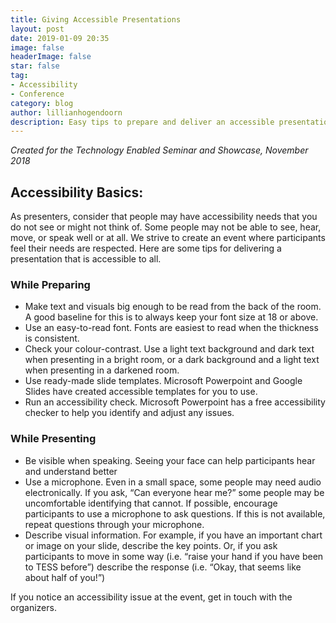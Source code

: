 ```yaml
---
title: Giving Accessible Presentations
layout: post
date: 2019-01-09 20:35
image: false
headerImage: false
star: false
tag:
- Accessibility
- Conference
category: blog
author: lillianhogendoorn
description: Easy tips to prepare and deliver an accessible presentation
---
```

*Created for the Technology Enabled Seminar and Showcase, November 2018*
 
 ## Accessibility Basics:
 
As presenters, consider that people may have accessibility needs that you do not see or might not think of.  Some people may not be able to see, hear, move, or speak well or at all. We strive to create an event where participants feel their needs are respected. Here are some tips for delivering a presentation that is accessible to all.
 
### While Preparing
- Make text and visuals big enough to be read from the back of the room. A good baseline for this is to always keep your font size at 18 or above.
- Use an easy-to-read font. Fonts are easiest to read when the thickness is consistent.
- Check your colour-contrast. Use a light text background and dark text when presenting in a bright room, or a dark background and a light text when presenting in a darkened room.
- Use ready-made slide templates. Microsoft Powerpoint and Google Slides have created accessible templates for you to use.
- Run an accessibility check. Microsoft Powerpoint has a free accessibility checker to help you identify and adjust any issues.
 
### While Presenting
- Be visible when speaking. Seeing your face can help participants hear and understand better
- Use a microphone. Even in a small space, some people may need audio electronically. If you ask, “Can everyone hear me?” some people may be uncomfortable identifying that cannot. If possible, encourage participants to use a microphone to ask questions. If this is not available, repeat questions through your microphone.
- Describe visual information. For example, if you have an important chart or image on your slide, describe the key points. Or, if you ask participants to move in some way (i.e. “raise your hand if you have been to TESS before”) describe the response (i.e. “Okay, that seems like about half of you!”)
 
If you notice an accessibility issue at the event, get in touch with the organizers.
